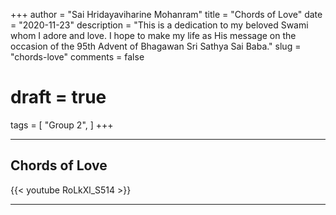 +++
author = "Sai Hridayaviharine Mohanram"
title = "Chords of Love"
date = "2020-11-23"
description = "This is a dedication to my beloved Swami whom I adore and love. I hope to make my life as His message on the occasion of the 95th Advent of Bhagawan Sri Sathya Sai Baba."
slug = "chords-love"
comments = false
# draft = true
tags = [
    "Group 2",
]
+++

---

## Chords of Love

{{< youtube RoLkXl_S514 >}}

---
